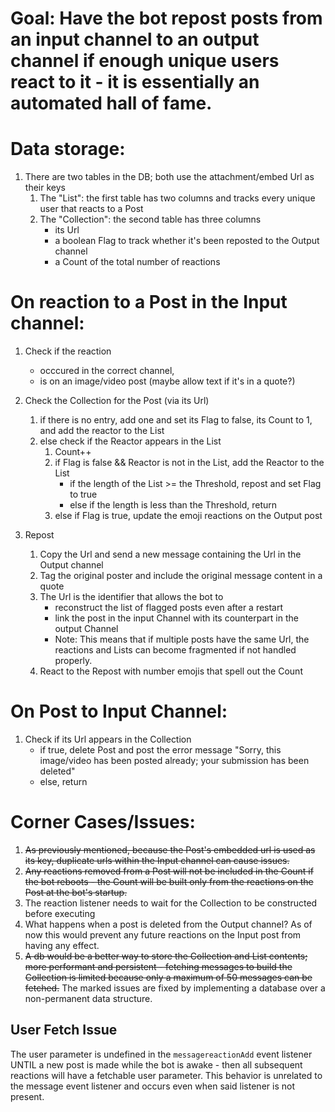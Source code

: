 # Goal: Have the bot repost posts from an input channel to an output channel if enough unique users react to it - it is essentially an automated hall of fame.

# Data storage:
1. There are two tables in the DB; both use the attachment/embed Url as their keys
	1. The "List": the first table has two columns and tracks every unique user that reacts to a Post
	2. The "Collection": the second table has three columns
		- its Url
		- a boolean Flag to track whether it's been reposted to the Output channel
		- a Count of the total number of reactions
		
# On reaction to a Post in the Input channel:
1. Check if the reaction
	- occcured in the correct channel,
	- is on an image/video post (maybe allow text if it's in a quote?)

2. Check the Collection for the Post (via its Url)
	1. if there is no entry, add one and set its Flag to false, its Count to 1, and add the reactor to the List
	2. else check if the Reactor appears in the List
		1. Count++
		2. if Flag is false && Reactor is not in the List, add the Reactor to the List
			- if the length of the List >= the Threshold, repost and set Flag to true
			- else if the length is less than the Threshold, return
		3. else if Flag is true, update the emoji reactions on the Output post

3. Repost
	1. Copy the Url and send a new message containing the Url in the Output channel
	2. Tag the original poster and include the original message content in a quote
	3. The Url is the identifier that allows the bot to
		- reconstruct the list of flagged posts even after a restart
		- link the post in the input Channel with its counterpart in the output Channel
		- Note: This means that if multiple posts have the same Url, the reactions and Lists can become fragmented if not handled properly.
	4. React to the Repost with number emojis that spell out the Count

# On Post to Input Channel:
1. Check if its Url appears in the Collection
	- if true, delete Post and post the error message "Sorry, this image/video has been posted already; your submission has been deleted"
	- else, return

# Corner Cases/Issues:
1. ~~As previously mentioned, because the Post's embedded url is used as its key, duplicate urls within the Input channel can cause issues.~~
2. ~~Any reactions removed from a Post will not be included in the Count if the bot reboots - the Count will be built only from the reactions on the Post at the bot's startup.~~
3. The reaction listener needs to wait for the Collection to be constructed before executing
4. What happens when a post is deleted from the Output channel? As of now this would prevent any future reactions on the Input post from having any effect.
5. ~~A db would be a better way to store the Collection and List contents; more performant and persistent - fetching messages to build the Collection is limited because only a maximum of 50 messages can be fetched.~~
The marked issues are fixed by implementing a database over a non-permanent data structure.

## User Fetch Issue
The user parameter is undefined in the `messagereactionAdd` event listener UNTIL a new post is made while the bot is awake - 
then all subsequent reactions will have a fetchable user parameter. This behavior is unrelated to the message event listener and occurs even when said listener is not present.